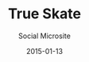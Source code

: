 ---
layout:        post
date:          2015-01-13
categories:    
- work

title:         "True Skate"
subtitle:      "Social Microsite"

thumbnail:     true-skate.png
image:         true-skate.jpg

link:          http://social.trueskate.com/
role:          "Web Design & Front-end Dev"
description:   "True Skate is the #1 game on the app store in 70 countries. We used Stackla to create a microsite that would promote the brand's social media, engage users to post their own content, and drive sales."
---